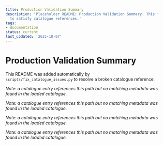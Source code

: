 ```yaml
---
title: Production Validation Summary
description: 'Placeholder README: Production Validation Summary. This file was auto-generated
  to satisfy catalogue references.'
tags:
- documentation
status: current
last_updated: '2025-10-07'
---
```


# Production Validation Summary

This README was added automatically by `scripts/fix_catalogue_issues.py` to resolve a broken catalogue reference.


*Note: a catalogue entry references this path but no matching metadata was found in the loaded catalogue.*



*Note: a catalogue entry references this path but no matching metadata was found in the loaded catalogue.*



*Note: a catalogue entry references this path but no matching metadata was found in the loaded catalogue.*



*Note: a catalogue entry references this path but no matching metadata was found in the loaded catalogue.*
